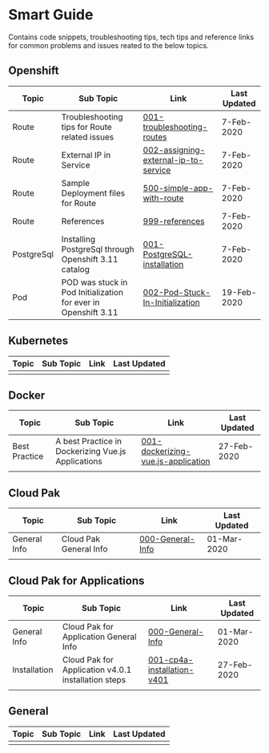 # Smart Guide

Contains code snippets, troubleshooting tips, tech tips and reference links for common problems and issues reated to the below topics.


## Openshift

| Topic         | Sub Topic                     |Link                       | Last Updated| 
| ------------- | -------------                 |-------------              |------------- |
| Route         | Troubleshooting tips for Route related issues |                             [001-troubleshooting-routes](Openshift/Routes/001-troubleshooting-routes)   | 7-Feb-2020 |
| Route         | External IP in Service |                             [002-assigning-external-ip-to-service](Openshift/Routes/002-assigning-external-ip-to-service)   |7-Feb-2020 | Route         | External IP in Service |                             [002-assigning-external-ip-to-service](Openshift/Routes/002-assigning-external-ip-to-service)   |7-Feb-2020 |
| Route         | Sample Deployment files for Route |                             [500-simple-app-with-route](Openshift/Routes/500-simple-app-with-route)   |7-Feb-2020 |
| Route         | References|                                                      [999-references](Openshift/Routes/999-references)   |7-Feb-2020 |
| PostgreSql    | Installing PostgreSql through Openshift 3.11 catalog |                             [001-PostgreSQL-installation](Openshift/General/001-PostgreSQL-installation)   |7-Feb-2020 |
| Pod           | POD was stuck in Pod Initialization for ever in Openshift 3.11 |                             [002-Pod-Stuck-In-Initialization](https://github.com/GandhiCloud/smart-guide/tree/master/Openshift/General/002-Pod-Stuck-In-Initialization)   |19-Feb-2020 |


## Kubernetes

| Topic                 | Sub Topic                     |Link                       | Last Updated| 
| -------------         | -------------                 |-------------              |------------- |
|                   |  |                             |  |

## Docker

| Topic                 | Sub Topic                     |Link                       | Last Updated| 
| -------------         | -------------                 |-------------              |------------- |
| Best Practice         | A best Practice in Dockerizing Vue.js Applications |                             [001-dockerizing-vue.js-application](Docker/001-dockerizing-vue.js-application)   | 27-Feb-2020 |
|                   |  |                             |  |



## Cloud Pak 

| Topic                 | Sub Topic                     |Link                       | Last Updated| 
| -------------         | -------------                 |-------------              |------------- |
| General Info         | Cloud Pak General Info |                             [000-General-Info](CloudPak/000-General-Info)   | 01-Mar-2020 |
|                   |  |                             |  |


## Cloud Pak for Applications

| Topic                 | Sub Topic                     |Link                       | Last Updated| 
| -------------         | -------------                 |-------------              |------------- |
| General Info         | Cloud Pak for Application General Info |                             [000-General-Info](CloudPakForApplication/000-General-Info)   | 01-Mar-2020 |
| Installation         | Cloud Pak for Application v4.0.1 installation steps |                             [001-cp4a-installation-v401](CloudPakForApplication/001-cp4a-installation-v401)   | 27-Feb-2020 |
|                   |  |                             |  |

## General

| Topic                 | Sub Topic                     |Link                       | Last Updated| 
| -------------         | -------------                 |-------------              |------------- |
|                   |  |                              |  |

